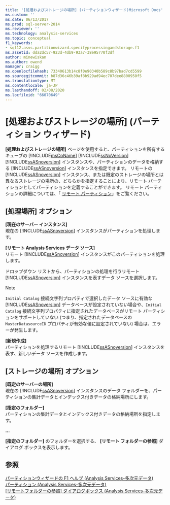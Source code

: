```yaml
---
title: '[処理およびストレージの場所] (パーティションウィザード)Microsoft Docs'
ms.custom: ''
ms.date: 06/13/2017
ms.prod: sql-server-2014
ms.reviewer: ''
ms.technology: analysis-services
ms.topic: conceptual
f1_keywords:
- sql12.asvs.partitionwizard.specifyprocessingandstorage.f1
ms.assetid: dda2dc57-923d-4db9-93a7-38e95770f3df
author: minewiskan
ms.author: owend
manager: craigg
ms.openlocfilehash: 73340613b14c8f0e90340b589c8b97bad7cd5599
ms.sourcegitcommit: b87d36c46b39af8b929ad94ec707dee8800950f5
ms.translationtype: MT
ms.contentlocale: ja-JP
ms.lasthandoff: 02/08/2020
ms.locfileid: "66070649"
---
```

# <a name="processing-and-storage-locations-partition-wizard"></a>[処理およびストレージの場所] (パーティション ウィザード)
  
  **[処理およびストレージの場所]** ページを使用すると、パーティションを所有するキューブの [!INCLUDE[msCoName](../includes/msconame-md.md)] [!INCLUDE[ssNoVersion](../includes/ssnoversion-md.md)] [!INCLUDE[ssASnoversion](../includes/ssasnoversion-md.md)] インスタンスや、パーティションのデータを格納する [!INCLUDE[ssASnoversion](../includes/ssasnoversion-md.md)] インスタンスを指定できます。 リモートの [!INCLUDE[ssASnoversion](../includes/ssasnoversion-md.md)] インスタンス、または既定のストレージの場所とは異なるストレージの場所の、どちらかを指定することにより、リモート パーティションとしてパーティションを定義することができます。 リモート パーティションの詳細については、「 [リモート パーティション](multidimensional-models-olap-logical-cube-objects/partitions-remote-partitions.md)」をご覧ください。  
  
## <a name="processing-location-options"></a>[処理場所] オプション  
 **[現在のサーバー インスタンス]**  
 現在の [!INCLUDE[ssASnoversion](../includes/ssasnoversion-md.md)] インスタンスがパーティションを処理します。  
  
 **[リモート Analysis Services データ ソース]**  
 リモート [!INCLUDE[ssASnoversion](../includes/ssasnoversion-md.md)] インスタンスがこのパーティションを処理します。  
  
 ドロップダウン リストから、パーティションの処理を行うリモート [!INCLUDE[ssASnoversion](../includes/ssasnoversion-md.md)] インスタンスを表すデータ ソースを選択します。  
  
> [!NOTE]  
>  
  `Initial Catalog` 接続文字列プロパティで選択したデータ ソースに有効な [!INCLUDE[ssASnoversion](../includes/ssasnoversion-md.md)] データベースが設定されていない場合や、`Initial Catalog` 接続文字列プロパティに指定されたデータベースがリモート パーティションをサポートしていない (つまり、指定されたデータベースの `MasterDatasourceID` プロパティが有効な値に設定されていない) 場合は、エラーが発生します。  
  
 **[新規作成]**  
 パーティションを処理するリモート [!INCLUDE[ssASnoversion](../includes/ssasnoversion-md.md)] インスタンスを表す、新しいデータ ソースを作成します。  
  
## <a name="storage-location-options"></a>[ストレージの場所] オプション  
 **[既定のサーバーの場所]**  
 現在の [!INCLUDE[ssASnoversion](../includes/ssasnoversion-md.md)] インスタンスのデータ フォルダーを、パーティションの集計データとインデックス付きデータの格納場所にします。  
  
 **[指定のフォルダー]**  
 パーティションの集計データとインデックス付きデータの格納場所を指定します。  
  
 **...**  
 
  **[指定のフォルダー]** のフォルダーを選択する、 **[リモート フォルダーの参照]** ダイアログ ボックスを表示します。  
  
## <a name="see-also"></a>参照  
 [パーティションウィザードの F1 ヘルプ &#40;Analysis Services-多次元データ&#41;](partition-wizard-f1-help-analysis-services-multidimensional-data.md)   
 [パーティション &#40;Analysis Services-多次元データ&#41;](multidimensional-models-olap-logical-cube-objects/partitions-analysis-services-multidimensional-data.md)   
 [[リモートフォルダーの参照] ダイアログボックス &#40;Analysis Services-多次元データ&#41;](browse-for-remote-folder-dialog-box-analysis-services-multidimensional-data.md)  
  
  
